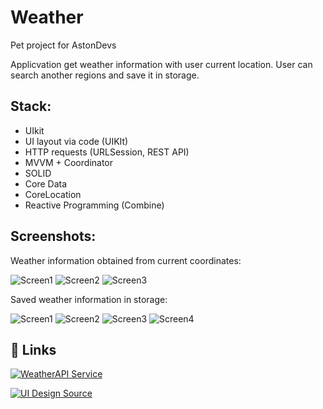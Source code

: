 # Weather

Pet project for AstonDevs 

Applicvation get weather information with user current location. User can search another regions and save it in storage.

## Stack: 
- UIkit
- UI layout via code (UIKIt)
- HTTP requests (URLSession, REST API)
- MVVM + Coordinator
- SOLID
- Core Data
- CoreLocation
- Reactive Programming (Combine) 

## Screenshots:

Weather information obtained from current coordinates:

![Screen1](Screens/1.png=350x720) ![Screen2](Screens/2.png=350x720) ![Screen3](Screens/3.png=350x720)

Saved weather information in storage:

![Screen1](Screens/4.png=350x720) ![Screen2](Screens/5.png=350x720) ![Screen3](Screens/6.png=350x720) ![Screen4](Screens/7.png=350x720)

## 🔗 Links

[![WeatherAPI Service](https://img.shields.io/badge/WeatherAPI%20Server-Link-green)](https://www.weatherapi.com)

[![UI Design Source](https://img.shields.io/badge/UI%20Design%20source-Link-green)](https://uizard.io/templates/mobile-app-templates/weather-mobile-app-dark/)


